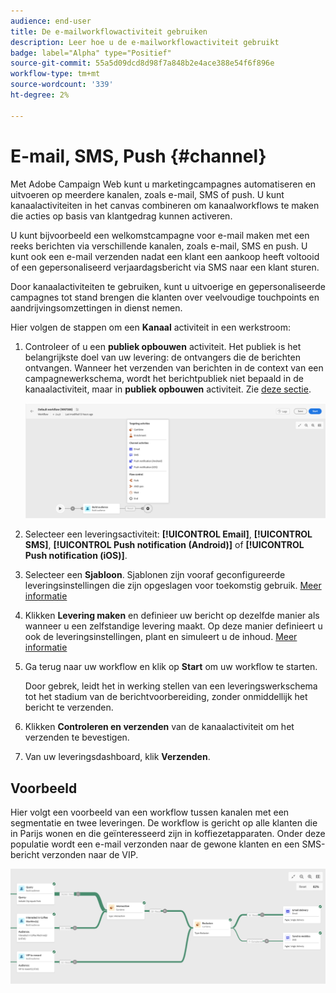 ```yaml
---
audience: end-user
title: De e-mailworkflowactiviteit gebruiken
description: Leer hoe u de e-mailworkflowactiviteit gebruikt
badge: label="Alpha" type="Positief"
source-git-commit: 55a5d09dcd8d98f7a848b2e4ace388e54f6f896e
workflow-type: tm+mt
source-wordcount: '339'
ht-degree: 2%

---
```



# E-mail, SMS, Push {#channel}

Met Adobe Campaign Web kunt u marketingcampagnes automatiseren en uitvoeren op meerdere kanalen, zoals e-mail, SMS of push. U kunt kanaalactiviteiten in het canvas combineren om kanaalworkflows te maken die acties op basis van klantgedrag kunnen activeren.

U kunt bijvoorbeeld een welkomstcampagne voor e-mail maken met een reeks berichten via verschillende kanalen, zoals e-mail, SMS en push. U kunt ook een e-mail verzenden nadat een klant een aankoop heeft voltooid of een gepersonaliseerd verjaardagsbericht via SMS naar een klant sturen.

Door kanaalactiviteiten te gebruiken, kunt u uitvoerige en gepersonaliseerde campagnes tot stand brengen die klanten over veelvoudige touchpoints en aandrijvingsomzettingen in dienst nemen.

Hier volgen de stappen om een **Kanaal** activiteit in een werkstroom:

1. Controleer of u een **publiek opbouwen** activiteit. Het publiek is het belangrijkste doel van uw levering: de ontvangers die de berichten ontvangen. Wanneer het verzenden van berichten in de context van een campagnewerkschema, wordt het berichtpubliek niet bepaald in de kanaalactiviteit, maar in **publiek opbouwen** activiteit. Zie [deze sectie](build-audience.md).

   ![](../../msg/assets/add-delivery-in-wf.png)

1. Selecteer een leveringsactiviteit: **[!UICONTROL Email]**, **[!UICONTROL SMS]**, **[!UICONTROL Push notification (Android)]** of **[!UICONTROL Push notification (iOS)]**.

1. Selecteer een **Sjabloon**. Sjablonen zijn vooraf geconfigureerde leveringsinstellingen die zijn opgeslagen voor toekomstig gebruik. [Meer informatie](../../msg/delivery-template.md)

1. Klikken **Levering maken** en definieer uw bericht op dezelfde manier als wanneer u een zelfstandige levering maakt. Op deze manier definieert u ook de leveringsinstellingen, plant en simuleert u de inhoud. [Meer informatie](../../msg/gs-messages.md)

1. Ga terug naar uw workflow en klik op **Start** om uw workflow te starten.

   Door gebrek, leidt het in werking stellen van een leveringswerkschema tot het stadium van de berichtvoorbereiding, zonder onmiddellijk het bericht te verzenden.

1. Klikken **Controleren en verzenden** van de kanaalactiviteit om het verzenden te bevestigen.

1. Van uw leveringsdashboard, klik **Verzenden**.

## Voorbeeld

Hier volgt een voorbeeld van een workflow tussen kanalen met een segmentatie en twee leveringen. De workflow is gericht op alle klanten die in Parijs wonen en die geïnteresseerd zijn in koffiezetapparaten. Onder deze populatie wordt een e-mail verzonden naar de gewone klanten en een SMS-bericht verzonden naar de VIP.

![](../assets/workflow-channel-example.png)
<!--
description, which use case you can perform (common other activities that you can link before of after the activity)

how to add and configure the activity

example of a configured activity within a workflow
The Email delivery activity allows you to configure the sending an email in a workflow. 

-->



<!-- Scheduled emails available?

This can be a single send email and sent just once, or it can be a recurring email.
* Single send emails are standard emails, sent once.
* Recurring emails allow you to send the same email multiple times to different targets over a defined period. You can aggregate the deliveries per period in order to get reports that correspond to your needs.

When linked to a scheduler, you can define recurring emails.
Email recipients are defined upstream of the activity in the same workflow, via an Audience targeting activity.

-->


<!--The message preparation is triggered according to the workflow execution parameters. From the message dashboard, you can select whether to request or not a manual confirmation to send the message (required by default). You can start the workflow manually or place a scheduler activity in the workflow to automate execution.-->
